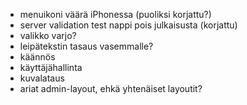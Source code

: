 - menuikoni väärä iPhonessa (puoliksi korjattu?)
- server validation test nappi pois julkaisusta (korjattu)
- valikko varjo?
- leipätekstin tasaus vasemmalle?
- käännös
- käyttäjähallinta
- kuvalataus
- ariat admin-layout, ehkä yhtenäiset layoutit?